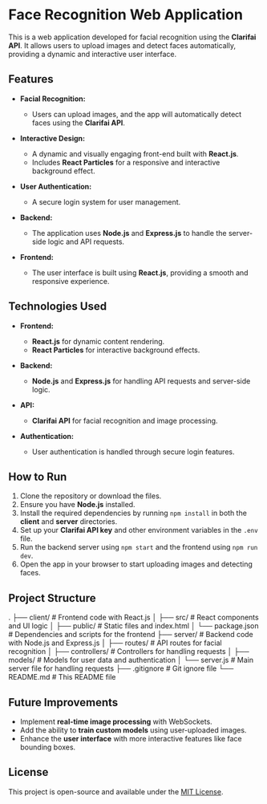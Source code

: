 # Face Recognition Web Application

This is a web application developed for facial recognition using the **Clarifai API**. It allows users to upload images and detect faces automatically, providing a dynamic and interactive user interface.

## Features

- **Facial Recognition:**
  - Users can upload images, and the app will automatically detect faces using the **Clarifai API**.

- **Interactive Design:**
  - A dynamic and visually engaging front-end built with **React.js**.
  - Includes **React Particles** for a responsive and interactive background effect.

- **User Authentication:**
  - A secure login system for user management.

- **Backend:**
  - The application uses **Node.js** and **Express.js** to handle the server-side logic and API requests.
  
- **Frontend:**
  - The user interface is built using **React.js**, providing a smooth and responsive experience.

## Technologies Used

- **Frontend:**
  - **React.js** for dynamic content rendering.
  - **React Particles** for interactive background effects.
  
- **Backend:**
  - **Node.js** and **Express.js** for handling API requests and server-side logic.

- **API:**
  - **Clarifai API** for facial recognition and image processing.

- **Authentication:**
  - User authentication is handled through secure login features.

## How to Run

1. Clone the repository or download the files.
2. Ensure you have **Node.js** installed.
3. Install the required dependencies by running `npm install` in both the **client** and **server** directories.
4. Set up your **Clarifai API key** and other environment variables in the `.env` file.
5. Run the backend server using `npm start` and the frontend using `npm run dev`.
6. Open the app in your browser to start uploading images and detecting faces.

## Project Structure

. ├── client/ # Frontend code with React.js │ ├── src/ # React components and UI logic │ ├── public/ # Static files and index.html │ └── package.json # Dependencies and scripts for the frontend ├── server/ # Backend code with Node.js and Express.js │ ├── routes/ # API routes for facial recognition │ ├── controllers/ # Controllers for handling requests │ ├── models/ # Models for user data and authentication │ └── server.js # Main server file for handling requests ├── .gitignore # Git ignore file └── README.md # This README file

## Future Improvements

- Implement **real-time image processing** with WebSockets.
- Add the ability to **train custom models** using user-uploaded images.
- Enhance the **user interface** with more interactive features like face bounding boxes.

## License

This project is open-source and available under the [MIT License](LICENSE).
